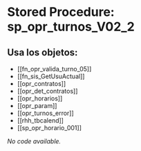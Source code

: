# Stored Procedure: sp_opr_turnos_V02_2

## Usa los objetos:
- [[fn_opr_valida_turno_05]]
- [[fn_sis_GetUsuActual]]
- [[opr_contratos]]
- [[opr_det_contratos]]
- [[opr_horarios]]
- [[opr_param]]
- [[opr_turnos_error]]
- [[rhh_tbcalend]]
- [[sp_opr_horario_001]]

*No code available.*
